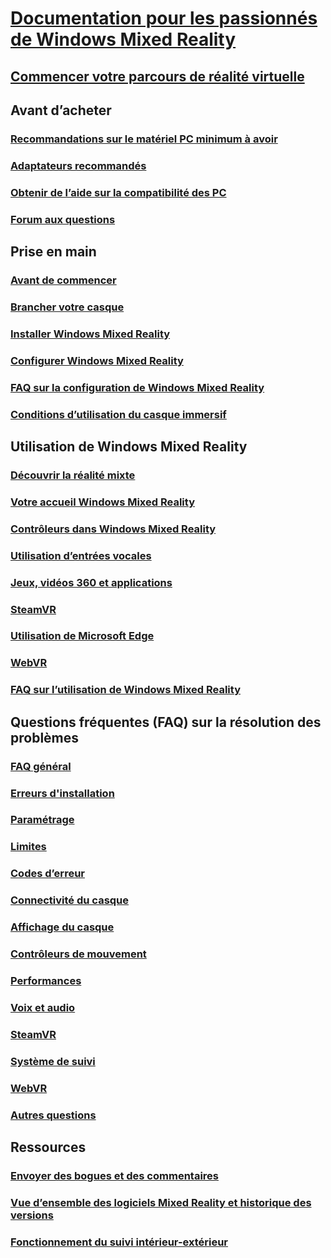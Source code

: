 # [Documentation pour les passionnés de Windows Mixed Reality](index.yml)
## [Commencer votre parcours de réalité virtuelle](vr-journey.md)

## Avant d’acheter
<!-- ### [What is Windows Mixed Reality?](windows-mixed-reality.md) -->
### [Recommandations sur le matériel PC minimum à avoir](windows-mixed-reality-minimum-pc-hardware-compatibility-guidelines.md)
### [Adaptateurs recommandés](recommended-adapters-for-windows-mixed-reality-capable-pcs.md)
### [Obtenir de l’aide sur la compatibilité des PC](get-help-with-pc-compatibility.md)
### [Forum aux questions](before-you-buy-faqs.md)

## Prise en main
### [Avant de commencer](before-you-start.md)
### [Brancher votre casque](plug-in-your-headset.md)
### [Installer Windows Mixed Reality](install-windows-mixed-reality.md)
### [Configurer Windows Mixed Reality](set-up-windows-mixed-reality.md)
### [FAQ sur la configuration de Windows Mixed Reality](wmr-setup-faq.md)
### [Conditions d’utilisation du casque immersif](wmr-health-safety-comfort.md)

## Utilisation de Windows Mixed Reality
### [Découvrir la réalité mixte](learn-mixed-reality.md)
### [Votre accueil Windows Mixed Reality](your-mixed-reality-home.md)
### [Contrôleurs dans Windows Mixed Reality](controllers-in-wmr.md)
### [Utilisation d’entrées vocales](using-speech-in-wmr.md)
### [Jeux, vidéos 360 et applications](using-games-and-apps-in-windows-mixed-reality.md)
### [SteamVR](using-steamvr-with-windows-mixed-reality.md)
### [Utilisation de Microsoft Edge](using-microsoft-edge.md)  
### [WebVR](webvr.md)
### [FAQ sur l’utilisation de Windows Mixed Reality](using-wmr-faq.md)

## Questions fréquentes (FAQ) sur la résolution des problèmes
### [FAQ général](troubleshooting-windows-mixed-reality.md)
### [Erreurs d'installation](installation_errors.md)
### [Paramétrage](set-up-questions.md)
### [Limites](boundary-questions.md)
### [Codes d’erreur](error-codes.md)
### [Connectivité du casque](headset-connectivity.md)
### [Affichage du casque](headset-display.md)
### [Contrôleurs de mouvement](motion-controller-problems.md)
### [Performances](performance-questions.md)
### [Voix et audio](speech-and-audio.md)
### [SteamVR](steamvr-questions.md)
### [Système de suivi](tracking.md)
### [WebVR](webvr-questions.md)
### [Autres questions](other-questions.md)

## Ressources
### [Envoyer des bogues et des commentaires](filing-feedback.md)
### [Vue d’ensemble des logiciels Mixed Reality et historique des versions](mixed-reality-software.md)
### [Fonctionnement du suivi intérieur-extérieur](tracking-system.md)
